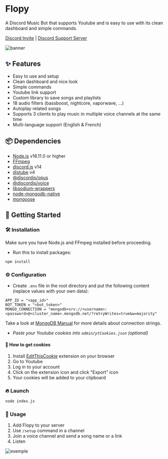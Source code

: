 # Flopy
A Discord Music Bot that supports Youtube and is easy to use with its clean dashboard and simple commands.

[Discord Invite](https://discord.com/api/oauth2/authorize?client_id=909205146863566858&permissions=3172352&scope=bot%20applications.commands) | [Discord Support Server](https://discord.gg/cEzzFUnYvb)

![banner](https://i.imgur.com/qyqUfyM.png)

## ✨ Features
- Easy to use and setup
- Clean dashboard and nice look
- Simple commands
- Youtube link support
- Custom library to save songs and playlists
- 18 audio filters (bassboost, nightcore, vaporwave, ...)
- Autoplay related songs
- Supports 3 clients to play music in multiple voice channels at the same time
- Multi-language support (English & French)

## 📦 Dependencies
- [Node.js](https://nodejs.org/en) v16.11.0 or higher
- [FFmpeg](https://ffmpeg.org/)
- [discord.js](https://discord.js.org) v14
- [distube](https://distube.js.org) v4
- [@discordjs/opus](https://github.com/discordjs/opus)
- [@discordjs/voice](https://github.com/discordjs/voice)
- [libsodium-wrappers](https://npmjs.com/package/libsodium-wrappers)
- [node-mongodb-native](https://github.com/mongodb/node-mongodb-native)
- [mongoose](https://github.com/Automattic/mongoose)

## 🚀 Getting Started
### 🛠️ Installation
Make sure you have Node.js and FFmpeg installed before proceeding.
- Run this to install packages:
```bash
npm install
```
### ⚙️ Configuration
- Create `.env` file in the root directory and put the following content (replace values with your own data):
```env
APP_ID = "<app_id>"
BOT_TOKEN = "<bot_token>"
MONGO_CONNECTION = "mongodb+srv://<username>:<password>@<cluster_name>.mongodb.net/?retryWrites=true&w=majority"
```
Take a look at [MongoDB Manual](https://mongodb.com/docs/manual/reference/connection-string/) for more details about connection strings.
- *Paste your Youtube cookies into `admin/ytCookies.json` (optional)*
#### 🍪 How to get cookies
1. Install [EditThisCookie](https://editthiscookie.com/) extension on your browser
2. Go to Youtube
3. Log in to your account
4. Click on the extension icon and click "Export" icon
5. Your cookies will be added to your clipboard
### 🔥 Launch
```bash
node index.js
```
### 📝 Usage
1. Add Flopy to your server
2. Use `/setup` command in a channel
3. Join a voice channel and send a song name or a link
4. Listen

![exemple](https://i.imgur.com/4DFXmxF.png)